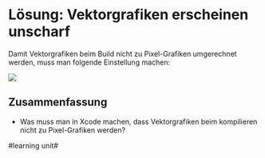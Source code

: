 # Lösung: Vektorgrafiken erscheinen unscharf

Damit Vektorgrafiken beim Build nicht zu Pixel-Grafiken umgerechnet werden, muss man folgende Einstellung machen:

![][image-1]

## Zusammenfassung
- Was muss man in Xcode machen, dass Vektorgrafiken beim kompilieren nicht zu Pixel-Grafiken werden?

[image-1]:	assets/rwhdy.png

#learning unit#